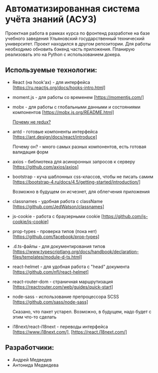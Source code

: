 # Автоматизированная система учёта знаний (АСУЗ)
Проектная работа в рамках курса по фронтенд разработке на базе учебного заведения Ульяновский государственный технический университет. Проект находился в другом репозитории.
Для работы необходимо обновить бэкенд часть приложения. Планирую реализовать это на Python с использованием докера.

## Используемые технологии:
- React (на hook'ах) - для интерфейса [https://ru.reactjs.org/docs/hooks-intro.html]
- moment.js - для работы со временем [https://momentjs.com/]
- mobx - для работы с глобальными данными и состояниями компонентов [https://mobx.js.org/README.html]

  [Почему не redux?](https://habr.com/ru/company/mailru/blog/522312/)

- antd - готовые компоненты интерфейса [https://ant.design/docs/react/introduce]

  Почему он? - много самых разных компонентов, есть готовая валидация форм

- axios - библиотека для асинхронных запросов к серверу [https://github.com/axios/axios]
- bootstrap - куча шаблонных css-классов, чтобы не писать самим [https://bootstrap-4.ru/docs/4.5/getting-started/introduction/]

  Возможно в будущем он исчезнет, для облегчения приложения

- classnames - удобная работа с className [https://github.com/JedWatson/classnames]
- js-cookie - работа с браузерными cookie [https://github.com/js-cookie/js-cookie]
- prop-types - проверка типов (пока нет) [https://github.com/facebook/prop-types]
- .d.ts-файлы - для документирования типов [https://www.typescriptlang.org/docs/handbook/declaration-files/templates/module-d-ts.html]
- react-helmet - для удобная работа с "head" документа [https://github.com/nfl/react-helmet]
- react-router-dom - страничная маршрутизация [https://reactrouter.com/web/guides/quick-start]
- node-sass - использование препроцессора SCSS [https://github.com/sass/node-sass]

  Сказано, что пакет устарел. Возможно, в будущем, надо будет с этим что-то сделать

- i18next/react-i18next - переводы интерфейса [https://www.i18next.com/], [https://react.i18next.com/]

## Разработчики:
- Андрей Медведев
- Антонида Медведева
